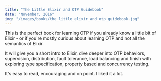 ```yaml
---
title: "The Little Elixir and OTP Guidebook"
date: "November, 2016"
img: "/images/books/the_little_elixir_and_otp_guidebook.jpg"
---
```


This is the perfect book for learning OTP if you already know a little bit of Elixir - or if you're mostly curious about learning OTP and not all the semantics of Elixir.

It will give you a short intro to Elixir, dive deeper into OTP behaviors, supervision, distribution, fault tolerance, load balancing and finish with exploring type specification, property based and concurrency testing.

It's easy to read, encouraging and on point. I liked it a lot.